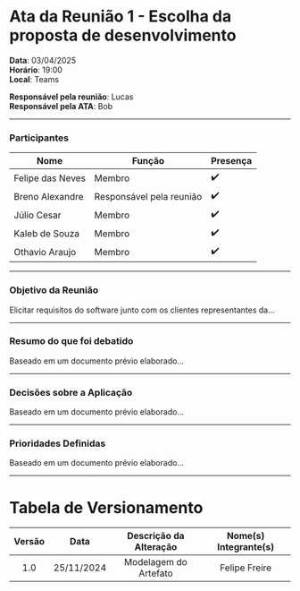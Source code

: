 # Ata da Reunião 1 - Escolha da proposta de desenvolvimento

**Data**: 03/04/2025  
**Horário**: 19:00  
**Local**: Teams  

**Responsável pela reunião**: Lucas  
**Responsável pela ATA**: Bob  

---

### Participantes

| Nome            | Função               | Presença |
|-----------------|----------------------|----------|
| Felipe das Neves      | Membro                     | ✔️ |
| Breno Alexandre       | Responsável pela reunião   | ✔️ |
| Júlio Cesar           | Membro                     | ✔️ |
| Kaleb de Souza        | Membro                     | ✔️ |
| Othavio Araujo        | Membro                     | ✔️ |

---

### Objetivo da Reunião
Elicitar requisitos do software junto com os clientes representantes da...

---

### Resumo do que foi debatido
Baseado em um documento prévio elaborado...

---

### Decisões sobre a Aplicação
Baseado em um documento prévio elaborado...

---

### Prioridades Definidas
Baseado em um documento prévio elaborado...

---
# Tabela de Versionamento 

| Versão | Data | Descrição da Alteração | Nome(s) Integrante(s) |
| :----: | :--: | :--------------------: | :-------------------: |
| 1.0 | 25/11/2024 | Modelagem do Artefato | Felipe Freire |
